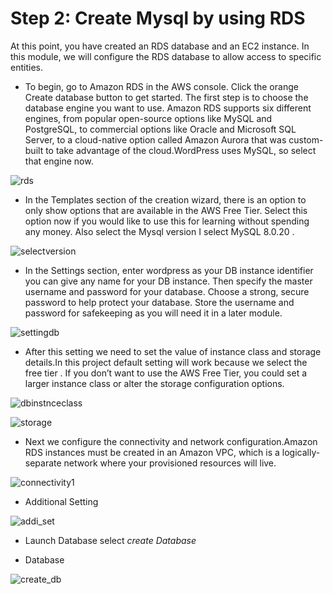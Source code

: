 # Step 2: Create Mysql by using RDS

At this point, you have created an RDS database and an EC2 instance. In this module, we will configure the RDS database to allow access to specific entities.
- To begin, go to Amazon RDS in the AWS console. Click the orange Create database button to get started.
The first step is to choose the database engine you want to use. Amazon RDS supports six different engines, from popular open-source options like MySQL and PostgreSQL, to commercial options like Oracle and Microsoft SQL Server,
to a cloud-native option called Amazon Aurora that was custom-built to take advantage of the cloud.WordPress uses MySQL, so select that engine now.

![rds](https://user-images.githubusercontent.com/60148173/120688555-d0285080-c4c0-11eb-9c54-2efdd572db3d.PNG)

- In the Templates section of the creation wizard, there is an option to only show options that are available in the AWS Free Tier. 
Select this option now if you would like to use this for learning without spending any money. Also select the Mysql version I select MySQL 8.0.20 .

![selectversion](https://user-images.githubusercontent.com/60148173/120689425-b76c6a80-c4c1-11eb-8688-2235a7bde966.PNG)

- In the Settings section, enter wordpress as your DB instance identifier you can give any name for your DB instance. Then specify the master username and password for your database. Choose a strong, secure password to help protect your database. 
Store the username and password for safekeeping as you will need it in a later module.

![settingdb](https://user-images.githubusercontent.com/60148173/120689992-56916200-c4c2-11eb-80ef-82017c711806.PNG)

- After this setting we need to set the value of instance class and storage details.In this project default setting will work because we select the free tier .
If you don’t want to use the AWS Free Tier, you could set a larger instance class or alter the storage configuration options.

![dbinstnceclass](https://user-images.githubusercontent.com/60148173/120690640-1a123600-c4c3-11eb-9d25-b2a268b397de.PNG)

![storage](https://user-images.githubusercontent.com/60148173/120690724-344c1400-c4c3-11eb-8b28-79f1a4cfe4e0.PNG)

- Next we configure the connectivity and network configuration.Amazon RDS instances must be created in an Amazon VPC, which is a logically-separate network where your provisioned resources will live.

![connectivity1](https://user-images.githubusercontent.com/60148173/120691029-9442ba80-c4c3-11eb-9226-04c5b063a5ee.PNG)

- Additional Setting

![addi_set](https://user-images.githubusercontent.com/60148173/120691134-b3d9e300-c4c3-11eb-838b-6d1ea317df13.PNG)

- Launch Database select *create Database*

- Database

![create_db](https://user-images.githubusercontent.com/60148173/120691455-1a5f0100-c4c4-11eb-8111-0ee4a85ee6d8.PNG)


